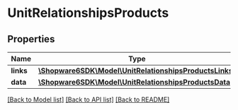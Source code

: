 # UnitRelationshipsProducts

## Properties
Name | Type | Description | Notes
------------ | ------------- | ------------- | -------------
**links** | [**\Shopware6SDK\Model\UnitRelationshipsProductsLinks**](UnitRelationshipsProductsLinks.md) |  | [optional] 
**data** | [**\Shopware6SDK\Model\UnitRelationshipsProductsData[]**](UnitRelationshipsProductsData.md) |  | [optional] 

[[Back to Model list]](../../README.md#documentation-for-models) [[Back to API list]](../../README.md#documentation-for-api-endpoints) [[Back to README]](../../README.md)

